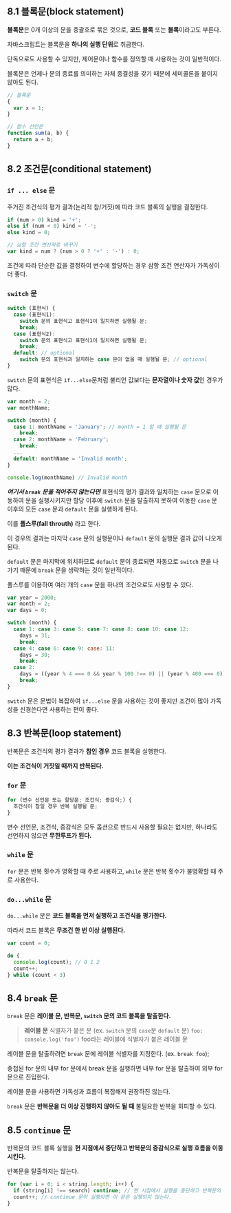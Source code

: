 ## 8.1 블록문(block statement)
**블록문**은 0개 이상의 문을 중괄호로 묶은 것으로, **코드 블록** 또는 **블록**이라고도 부른다.

자바스크립트는 블록문을 **하나의 실행 단위**로 취급한다.

단독으로도 사용할 수 있지만, 제어문이나 함수를 정의할 때 사용하는 것이 일반적이다.

블록문은 언제나 문의 종료를 의미하는 자체 종결성을 갖기 때문에 세미콜론을 붙이지 않아도 된다.

```js
// 블록문
{
  var x = 1;
}

// 함수 선언문
function sum(a, b) {
  return a + b;
}
```

## 8.2 조건문(conditional statement)

### `if ... else` 문
주거진 조건식의 평가 결과(논리적 참/거짓)에 따라 코드 블록의 실행을 결정한다.
```js
if (num > 0) kind = '+';
else if (num < 0) kind = '-';
else kind = 0;

// 삼항 조건 연산자로 바꾸기
var kind = num ? (num > 0 ? '+' : '-') : 0;
```
조건에 따라 단순한 값을 결정하여 변수에 할당하는 경우 삼항 조건 연산자가 가독성이 더 좋다.

### `switch` 문
```js
switch (표현식) {
  case (표현식1):
    switch 문의 표현식고 표현식1이 일치하면 실행될 문;
    break;
  case (표현식2):
    switch 문의 표현식고 표현식1이 일치하면 실행될 문;
    break;
  default: // optional
    switch 문의 표현식과 일치하는 case 문이 없을 때 실행될 문; // optional
}
```
`switch` 문의 표현식은 `if...else`문처럼 불리언 값보다는 **문자열이나 숫자 값**인 경우가 많다.

```js
var month = 2;
var monthName;

switch (month) {
  case 1: monthName = 'January'; // month = 1 일 때 실행될 문
    break;
  case 2: monthName = 'February';
    break;
  ...
  default: monthName = 'Invalid month';
}

console.log(monthName) // Invalid month
```
***여기서 `break` 문을 적어주지 않는다면*** 표현식의 평가 결과와 일치하는 `case` 문으로 이동하여 문을 실행시키지만 할당 이후에 `switch` 문을 탈출하지 못하여 이동한 `case` 문
이후의 모든 `case` 문과 `default` 문을 실행하게 된다.

이를 **폴스루(fall throuth)** 라고 한다.

이 경우의 결과는 마지막 `case` 문의 실행문이나 `default` 문의 실행문 결과 값이 나오게 된다.

`default` 문은 마지막에 위치하므로 `default` 문이 종료되면 자동으로 `switch` 문을 나가기 때문에 `break` 문을 생략하는 것이 일반적이다.

폴스루를 이용하여 여러 개의 `case` 문을 하나의 조건으로도 사용할 수 있다.

```js
var year = 2000;
var month = 2;
var days = 0;

switch (month) {
  case 1: case 3: case 5: case 7: case 8: case 10: case 12:
    days = 31;
    break;
  case 4: case 6: case 9: case: 11:
    days = 30;
    break;
  case 2:
    days = ((year % 4 === 0 && year % 100 !== 0) || (year % 400 === 0)) ? 29 : 28;
    break;
}
```
`switch` 문은 문법이 복잡하여 `if...else` 문을 사용하는 것이 좋지만 조건이 많아 가독성을 신경쓴다면 사용하는 편이 좋다.

## 8.3 반복문(loop statement)

반복문은 조건식의 평가 결과가 **참인 경우** 코드 블록을 실행한다.

**이는 조건식이 거짓일 때까지 반복된다.**

### `for` 문
```js
for (변수 선언문 또는 할당문; 조건식; 증감식;) {
  조건식이 참일 경우 반복 실행될 문;
}
```
변수 선언문, 조건식, 증감식은 모두 옵션으로 반드시 사용할 필요는 없지만, 하나라도 선언하지 않으면 **무한루프가 된다.**

### `while` 문

`for` 문은 반복 횟수가 명확할 때 주로 사용하고, `while` 문은 반복 횟수가 불명확할 때 주로 사용한다.

### `do...while` 문

`do...while` 문은 **코드 블록을 먼저 실행하고 조건식을 평가한다.**

따라서 코드 블록은 **무조건 한 번 이상 실행된다.**

```js
var count = 0;

do {
  console.log(count); // 0 1 2
  count++;
} while (count < 3)
```

## 8.4 `break` 문

`break` 문은 **레이블 문, 반복문, `switch` 문의 코드 블록을 탈출한다.**

> **레이블 문**
> 식별자가 붙은 문 (ex. `switch` 문의 `case`문 `default` 문)
> `foo: console.log('foo')`
> foo라는 레이블에 식별자가 붙은 레이블 문

레이블 문을 탈출하려면 `break` 문에 레이블 식별자를 지정한다. (ex. `break foo`);

중첩된 for 문의 내부 for 문에서 break 문을 실행하면 내부 for 문을 탈출하여 외부 for 문으로 진입한다.

레이블 문을 사용하면 가독성과 흐름이 복잡해져 권장하진 않는다.

`break` 문은 **반복문을 더 이상 진행하지 않아도 될 때** 불필요한 반복을 회피할 수 있다.

## 8.5 `continue` 문

반복문의 코드 블록 실행을 **현 지점에서 중단하고 반복문의 증감식으로 실행 흐름을 이동시킨다.**

반복문을 탈출하지는 않는다.

```js
for (var i = 0; i < string.length; i++) {
  if (string[i] !== search) continue; // 현 시점에서 실행을 중단하고 반복문의 증감식(i++)으로 이동한다. 즉 조건을 만족하지 않으면 count를 증가시키지 않는다.
  count++; // continue 문이 실행되면 이 문은 실행되지 않는다.
}
```
